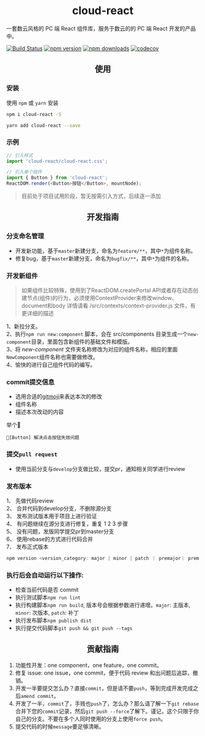 <h1 align="center">cloud-react</h1>

一套数云风格的 PC 端 React 组件库，服务于数云的的 PC 端 React 开发的产品中。

[![Build Status](https://travis-ci.com/ShuyunFF2E/cloud-react.svg?branch=master)](https://travis-ci.com/github/ShuyunFF2E/cloud-react)
[![npm version](https://img.shields.io/npm/v/cloud-react.svg?style=flat-square)](https://www.npmjs.com/package/cloud-react)
[![npm downloads](https://img.shields.io/npm/dt/cloud-react.svg?style=flat-square)](https://www.npmjs.com/package/cloud-react)
[![codecov](https://codecov.io/gh/ShuyunFF2E/cloud-react/branch/master/graph/badge.svg)](https://codecov.io/gh/ShuyunFF2E/cloud-react)

<h2 align="center">使用</h2>

### 安装

使用 `npm` 或 `yarn` 安装

```bash
npm i cloud-react -S
```

```bash
yarn add cloud-react --save
```
### 示例
```js
// 引入样式
import 'cloud-react/cloud-react.css';

// 引入单个组件
import { Button } from 'cloud-react';
ReactDOM.render(<Button>按钮</Button>, mountNode);
```
> 目前处于项目试用阶段，暂无按需引入方式，后续逐一添加

<h2 align="center">开发指南</h2>

### 分支命名管理
- 开发新功能，基于`master`新建分支，命名为`feature/**`，其中`*`为组件名称。
- 修复bug，基于`master`新建分支，命名为`bugfix/**`，其中`*`为组件的名称。

### 开发新组件
> 如果组件比较特殊，使用到了ReactDOM.createPortal API或者存在动态创建节点(组件)的行为，必须使用ContextProvider来修改window、document和body
> 详情请看 /src/contexts/context-provider.js 文件，有更详细的描述

1、新拉分支。   
2、执行`npm run new:component` 脚本，会在 src/components 目录生成一个`new-component`目录，里面包含新组件的基础文件和模版。  
3、将 _new-component_ 文件夹名称修改为对应的组件名称，相应的里面`NewComponent`组件名称也需要做修改。  
4、愉快的进行自己组件代码的编写。

### commit提交信息
- 选用合适的[gitmoji](https://gitmoji.carloscuesta.me/)来表达本次的修改
- 组件名称
- 描述本次改动的内容

举个🌰

`
🐛[Button] 解决点击按钮失效问题
`

### 提交`pull request`
- 使用当前分支与`develop`分支做比较，提交pr，通知相关同学进行review

### 发布版本
1、 先做代码review  
2、 合并代码到develop分支，不删除源分支  
3、 发布测试版本用于项目上进行验证  
4、 有问题继续在源分支进行修复，重复 1 2 3 步骤  
5、 没有问题，发版同学提交pr到master分支  
6、 使用rebase的方式进行代码合并  
7、 发布正式版本

```javascript
npm version <version_category: major | minor | patch ｜ premajor｜ preminor ｜ prepatch ｜ prerelease>
```

### 执行后会自动运行以下操作:

-   检查当前代码是否 commit
-   执行测试脚本`npm run lint`
-   执行构建脚本`npm run build`, 版本号会根据参数进行递增。`major`: 主版本, `minor`: 次版本, `patch`: 补丁
-   执行发布脚本`npm publish dist`
-   执行提交代码脚本`git push && git push --tags`

<h2 align="center">贡献指南</h2>

1. 功能性开发：one component，one feature，one commit。
2. 修复 issue: one issue，one commit，便于代码 review 和出问题后追踪，撤销。
3. 开发一半要提交怎么办？直接`commit`，但是请不要`push`，等到完成开发完成之后`amend commit`。
4. 开发了一半，`commit`了，手贱也`push`了，怎么办？那么请了解一下`git rebase`合并下您的`commit`记录，然后`git push --force`了解下。谨记，这个只限于你自己的分支。不要在多个人同时使用的分支上使用`force push`。
5. 提交代码的时候`message`要足够清晰。

